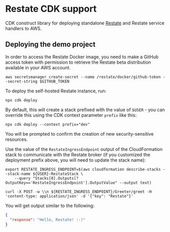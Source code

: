 # Restate CDK support

CDK construct library for deploying standalone [Restate](https://restate.dev) and Restate service handlers to AWS.

## Deploying the demo project

In order to access the Restate Docker image, you need to make a GitHub access token with permission to retrieve the
Restate beta distribution available in your AWS account.

```shell
aws secretsmanager create-secret --name /restate/docker/github-token --secret-string $GITHUB_TOKEN
```

To deploy the self-hosted Restate instance, run:

```shell
npx cdk deploy
```

By default, this will create a stack prefixed with the value of `$USER` - you can override this using the CDK context
parameter `prefix` like this:

```shell
npx cdk deploy --context prefix="dev"
```

You will be prompted to confirm the creation of new security-sensitive resources.

Use the value of the `RestateIngressEndpoint` output of the CloudFormation stack to communicate with the Restate
broker (if you customized the deployment prefix above, you will need to update the stack name):

```shell
export RESTATE_INGRESS_ENDPOINT=$(aws cloudformation describe-stacks --stack-name ${USER}-RestateStack \
    --query "Stacks[0].Outputs[?OutputKey=='RestateIngressEndpoint'].OutputValue" --output text)
```

```shell
curl -X POST -w \\n ${RESTATE_INGRESS_ENDPOINT}/Greeter/greet -H 'content-type: application/json' -d '{"key": "Restate"}'
```

You will get output similar to the following:

```json
{
  "response": "Hello, Restate! :-)"
}
```